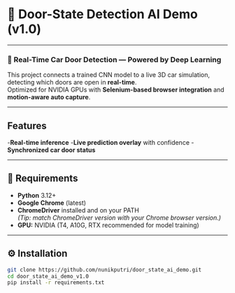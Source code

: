 # 🚗 Door-State Detection AI Demo (v1.0)


---

### 🧠 Real-Time Car Door Detection — Powered by Deep Learning

This project connects a trained CNN model to a live 3D car simulation, detecting which doors are open in **real-time**.  
Optimized for NVIDIA GPUs with **Selenium-based browser integration** and **motion-aware auto capture**.

---

## Features

-**Real-time inference** 
-**Live prediction overlay** with confidence
-**Synchronized car door status**


---

## 🧰 Requirements

- **Python** 3.12+
- **Google Chrome** (latest)
- **ChromeDriver** installed and on your PATH  
  *(Tip: match ChromeDriver version with your Chrome browser version.)*
- **GPU:** NVIDIA (T4, A10G, RTX recommended for model training)

---

## ⚙️ Installation

```bash
git clone https://github.com/nunikputri/door_state_ai_demo.git
cd door_state_ai_demo_v1.0
pip install -r requirements.txt